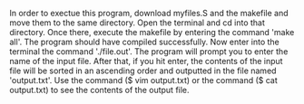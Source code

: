 In order to exectue this program, download myfiles.S and the makefile and move them to the same directory. Open the terminal and cd into that directory. Once there, execute the makefile by entering the command 'make all'. The program should have compiled successfully. Now enter into the terminal the command './file.out'. The program will prompt you to enter the name of the input file. After that, if you hit enter, the contents of the input file will be sorted in an ascending order and outputted in the file named 'output.txt'. Use the command ($ vim output.txt) or the command ($ cat output.txt) to see the contents of the output file. 

